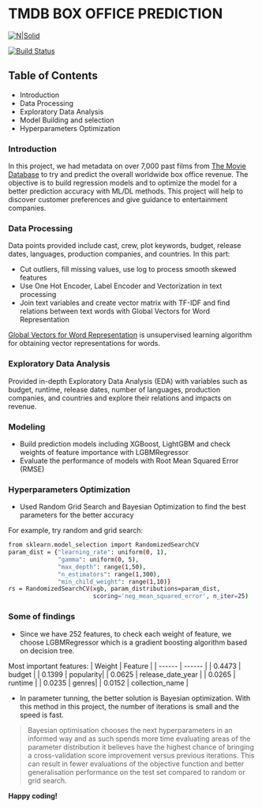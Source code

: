 # TMDB BOX OFFICE PREDICTION

[![N|Solid](https://cldup.com/dTxpPi9lDf.thumb.png)](https://nodesource.com/products/nsolid)

[![Build Status](https://travis-ci.org/joemccann/dillinger.svg?branch=master)](https://travis-ci.org/joemccann/dillinger)

## Table of Contents
  - Introduction
  - Data Processing
  - Exploratory Data Analysis
  - Model Building and selection
  - Hyperparameters Optimization

### Introduction
In this project, we had metadata on over 7,000 past films from [The Movie Database] to try and predict the overall worldwide box office revenue. The objective is to build regression models and to optimize the model for a better prediction accuracy with ML/DL methods. This project will help to discover customer preferences and give guidance to entertainment companies.

### Data Processing 
Data points provided include cast, crew, plot keywords, budget, release dates, languages, production companies, and countries.
In this part:
  - Cut outliers, fill missing values, use log to process smooth skewed features
  - Use One Hot Encoder, Label Encoder and Vectorization in text processing
  - Join text variables and create vector matrix with TF-IDF and find relations between text words with Global Vectors for Word Representation
 
[Global Vectors for Word Representation] is unsupervised learning algorithm for obtaining vector representations for words. 

### Exploratory Data Analysis
Provided in-depth Exploratory Data Analysis (EDA) with variables such as budget, runtime, release dates, number of languages, production companies, and countries and explore their relations and impacts on revenue. 

### Modeling
- Build prediction models including XGBoost, LightGBM and check weights of feature importance with LGBMRegressor
- Evaluate the performance of models with Root Mean Squared Error (RMSE)

### Hyperparameters Optimization
- Used Random Grid Search and Bayesian Optimization to find the best parameters for the better accuracy

For example, try random and grid search:

```sh
from sklearn.model_selection import RandomizedSearchCV
param_dist = {"learning_rate": uniform(0, 1),
              "gamma": uniform(0, 5),
              "max_depth": range(1,50),
              "n_estimators": range(1,300),
              "min_child_weight": range(1,10)}
rs = RandomizedSearchCV(xgb, param_distributions=param_dist, 
                        scoring='neg_mean_squared_error', n_iter=25)
```

### Some of findings

- Since we have 252 features, to check each weight of feature, we choose LGBMRegressor which is a gradient boosting algorithm based on decision tree.

Most important features:
| Weight | Feature |
| ------ | ------ |
| 0.4473 | budget |
| 0.1399 | popularity|
| 0.0625 | release_date_year |
| 0.0265 | runtime |
| 0.0235 | genres|
| 0.0152 | collection_name |

- In parameter tunning, the better solution is Bayesian optimization. With this method in this project, the number of iterations is small and the speed is fast. 
> Bayesian optimisation chooses the next hyperparameters 
> in an informed way and as such spends more time evaluating 
> areas of the parameter distribution it believes have the highest 
chance of bringing a cross-validation score improvement 
versus previous iterations.
> This can result in fewer evaluations of the objective function
and better generalisation performance on the test set 
compared to random or grid search.

**Happy coding!**



   [The Movie Database]: <https://www.themoviedb.org/?language=en-US>
   [Global Vectors for Word Representation]: <https://nlp.stanford.edu/pubs/glove.pdf>
   
